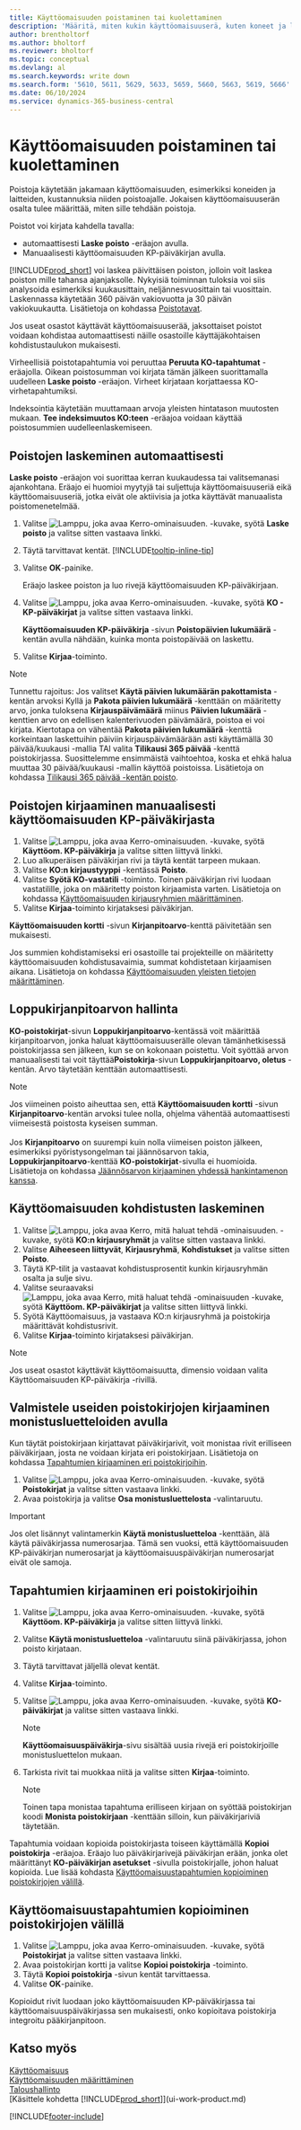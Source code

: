 ```yaml
---
title: Käyttöomaisuuden poistaminen tai kuolettaminen
description: 'Määritä, miten kukin käyttöomaisuuserä, kuten koneet ja laitteet, arvostetaan, poistetaan tai kuoletetaan niiden elinkaaren aikana.'
author: brentholtorf
ms.author: bholtorf
ms.reviewer: bholtorf
ms.topic: conceptual
ms.devlang: al
ms.search.keywords: write down
ms.search.form: '5610, 5611, 5629, 5633, 5659, 5660, 5663, 5619, 5666'
ms.date: 06/10/2024
ms.service: dynamics-365-business-central
---
```

# <a name="depreciate-or-amortize-fixed-assets"></a>Käyttöomaisuuden poistaminen tai kuolettaminen

Poistoja käytetään jakamaan käyttöomaisuuden, esimerkiksi koneiden ja laitteiden, kustannuksia niiden poistoajalle. Jokaisen käyttöomaisuuserän osalta tulee määrittää, miten sille tehdään poistoja.  

 Poistot voi kirjata kahdella tavalla:  

* automaattisesti **Laske poisto** -eräajon avulla.  
* Manuaalisesti käyttöomaisuuden KP-päiväkirjan avulla.  

[!INCLUDE[prod_short](includes/prod_short.md)] voi laskea päivittäisen poiston, jolloin voit laskea poiston mille tahansa ajanjaksolle. Nykyisiä toiminnan tuloksia voi siis analysoida esimerkiksi kuukausittain, neljännesvuosittain tai vuosittain. Laskennassa käytetään 360 päivän vakiovuotta ja 30 päivän vakiokuukautta. Lisätietoja on kohdassa [Poistotavat](fa-depreciation-methods.md).  

Jos useat osastot käyttävät käyttöomaisuuserää, jaksottaiset poistot voidaan kohdistaa automaattisesti näille osastoille käyttäjäkohtaisen kohdistustaulukon mukaisesti.  

Virheellisiä poistotapahtumia voi peruuttaa **Peruuta KO-tapahtumat** -eräajolla. Oikean poistosumman voi kirjata tämän jälkeen suorittamalla uudelleen **Laske poisto** -eräajon. Virheet kirjataan korjattaessa KO-virhetapahtumiksi.  

Indeksointia käytetään muuttamaan arvoja yleisten hintatason muutosten mukaan. **Tee indeksimuutos KO:teen** -eräajoa voidaan käyttää poistosummien uudelleenlaskemiseen.  

## <a name="to-calculate-depreciation-automatically"></a>Poistojen laskeminen automaattisesti

**Laske poisto** -eräajon voi suorittaa kerran kuukaudessa tai valitsemanasi ajankohtana. Eräajo ei huomioi myytyjä tai suljettuja käyttöomaisuuseriä eikä käyttöomaisuuseriä, jotka eivät ole aktiivisia ja jotka käyttävät manuaalista poistomenetelmää.  

1. Valitse ![Lamppu, joka avaa Kerro-ominaisuuden.](media/ui-search/search_small.png "Kerro, mitä haluat tehdä") -kuvake, syötä **Laske poisto** ja valitse sitten vastaava linkki.  
2. Täytä tarvittavat kentät. [!INCLUDE[tooltip-inline-tip](includes/tooltip-inline-tip_md.md)]  
3. Valitse **OK**-painike.  

    Eräajo laskee poiston ja luo rivejä käyttöomaisuuden KP-päiväkirjaan.

4. Valitse ![Lamppu, joka avaa Kerro-ominaisuuden.](media/ui-search/search_small.png "Kerro, mitä haluat tehdä") -kuvake, syötä **KO - KP-päiväkirjat** ja valitse sitten vastaava linkki.  

    **Käyttöomaisuuden KP-päiväkirja** -sivun **Poistopäivien lukumäärä** -kentän avulla nähdään, kuinka monta poistopäivää on laskettu.  
5. Valitse **Kirjaa**-toiminto.  

> [!NOTE]
> Tunnettu rajoitus: Jos valitset **Käytä päivien lukumäärän pakottamista** -kentän arvoksi Kyllä ja **Pakota päivien lukumäärä** -kenttään on määritetty arvo, jonka tuloksena **Kirjauspäivämäärä** miinus **Päivien lukumäärä** -kenttien arvo on edellisen kalenterivuoden päivämäärä, poistoa ei voi kirjata.
> Kiertotapa on vähentää **Pakota päivien lukumäärä** -kenttä korkeintaan laskettuihin päiviin kirjauspäivämäärään asti käyttämällä 30 päivää/kuukausi -mallia TAI valita **Tilikausi 365 päivää** -kenttä poistokirjassa.
> Suosittelemme ensimmäistä vaihtoehtoa, koska et ehkä halua muuttaa 30 päivää/kuukausi -mallin käyttöä poistoissa. Lisätietoja on kohdassa [Tilikausi 365 päivää -kentän poisto](fa-how-setup-depreciation.md#fiscal-year-365-days-field-depreciation).


## <a name="to-post-depreciation-manually-from-the-fixed-asset-gl-journal"></a>Poistojen kirjaaminen manuaalisesti käyttöomaisuuden KP-päiväkirjasta

1. Valitse ![Lamppu, joka avaa Kerro-ominaisuuden.](media/ui-search/search_small.png "Kerro, mitä haluat tehdä") -kuvake, syötä **Käyttöom. KP-päiväkirja** ja valitse sitten liittyvä linkki.  
2. Luo alkuperäisen päiväkirjan rivi ja täytä kentät tarpeen mukaan.  
3. Valitse **KO:n kirjaustyyppi** -kentässä **Poisto**.  
4. Valitse **Syötä KO-vastatili** -toiminto. Toinen päiväkirjan rivi luodaan vastatilille, joka on määritetty poiston kirjaamista varten. Lisätietoja on kohdassa [Käyttöomaisuuden kirjausryhmien määrittäminen](fa-how-setup-general.md#to-set-up-fixed-asset-posting-groups).
5. Valitse **Kirjaa**-toiminto kirjataksesi päiväkirjan.  

**Käyttöomaisuuden kortti** -sivun **Kirjanpitoarvo**-kenttä päivitetään sen mukaisesti.

Jos summien kohdistamiseksi eri osastoille tai projekteille on määritetty käyttöomaisuuden kohdistusavaimia, summat kohdistetaan kirjaamisen aikana. Lisätietoja on kohdassa [Käyttöomaisuuden yleisten tietojen määrittäminen](fa-how-setup-general.md).  

## <a name="to-manage-the-ending-book-value"></a>Loppukirjanpitoarvon hallinta

**KO-poistokirjat**-sivun **Loppukirjanpitoarvo**-kentässä voit määrittää kirjanpitoarvon, jonka haluat käyttöomaisuuserälle olevan tämänhetkisessä poistokirjassa sen jälkeen, kun se on kokonaan poistettu. Voit syöttää arvon manuaalisesti tai voit täyttää**Poistokirja**-sivun **Loppukirjanpitoarvo, oletus** -kentän. Arvo täytetään kenttään automaattisesti.

> [!NOTE]
> Jos viimeinen poisto aiheuttaa sen, että **Käyttöomaisuuden kortti** -sivun **Kirjanpitoarvo**-kentän arvoksi tulee nolla, ohjelma vähentää automaattisesti viimeisestä poistosta kyseisen summan.<br /><br />
> Jos **Kirjanpitoarvo** on suurempi kuin nolla viimeisen poiston jälkeen, esimerkiksi pyöristysongelman tai jäännösarvon takia, **Loppukirjanpitoarvo**-kenttää **KO-poistokirjat**-sivulla ei huomioida. Lisätietoja on kohdassa [Jäännösarvon kirjaaminen yhdessä hankintamenon kanssa](fa-how-acquire.md#to-post-the-salvage-value-together-with-the-acquisition-cost).

## <a name="to-calculate-allocations-for-a-fixed-asset"></a>Käyttöomaisuuden kohdistusten laskeminen


1. Valitse ![Lamppu, joka avaa Kerro, mitä haluat tehdä -ominaisuuden.](media/ui-search/search_small.png "Kerro, mitä haluat tehdä") -kuvake, syötä **KO:n kirjausryhmät** ja valitse sitten vastaava linkki.
2. Valitse **Aiheeseen liittyvät**, **Kirjausryhmä**, **Kohdistukset** ja valitse sitten **Poisto**.
3. Täytä KP-tilit ja vastaavat kohdistusprosentit kunkin kirjausryhmän osalta ja sulje sivu.
4. Valitse seuraavaksi ![Lamppu, joka avaa Kerro, mitä haluat tehdä -ominaisuuden](media/ui-search/search_small.png "Kerro, mitä haluat tehdä") -kuvake, syötä **Käyttöom. KP-päiväkirjat** ja valitse sitten liittyvä linkki.
5. Syötä Käyttöomaisuus, ja vastaava KO:n kirjausryhmä ja poistokirja määrittävät kohdistusrivit.
6. Valitse **Kirjaa**-toiminto kirjataksesi päiväkirjan.

> [!NOTE]  
> Jos useat osastot käyttävät käyttöomaisuutta, dimensio voidaan valita Käyttöomaisuuden KP-päiväkirja -rivillä.

## <a name="use-duplication-lists-to-prepare-to-post-to-multiple-depreciation-books"></a>Valmistele useiden poistokirjojen kirjaaminen monistusluetteloiden avulla

Kun täytät poistokirjaan kirjattavat päiväkirjarivit, voit monistaa rivit erilliseen päiväkirjaan, josta ne voidaan kirjata eri poistokirjaan. Lisätietoja on kohdassa [Tapahtumien kirjaaminen eri poistokirjoihin](fa-how-depreciate-amortize.md#to-post-entries-to-different-depreciation-books).

1. Valitse ![Lamppu, joka avaa Kerro-ominaisuuden.](media/ui-search/search_small.png "Kerro, mitä haluat tehdä") -kuvake, syötä **Poistokirjat** ja valitse sitten vastaava linkki.  
2. Avaa poistokirja ja valitse **Osa monistusluettelosta** -valintaruutu.  

> [!IMPORTANT]  
>   Jos olet lisännyt valintamerkin **Käytä monistusluetteloa** -kenttään, älä käytä päiväkirjassa numerosarjaa. Tämä sen vuoksi, että käyttöomaisuuden KP-päiväkirjan numerosarjat ja käyttöomaisuuspäiväkirjan numerosarjat eivät ole samoja.  

## <a name="to-post-entries-to-different-depreciation-books"></a>Tapahtumien kirjaaminen eri poistokirjoihin

1. Valitse ![Lamppu, joka avaa Kerro-ominaisuuden.](media/ui-search/search_small.png "Kerro, mitä haluat tehdä") -kuvake, syötä **Käyttöom. KP-päiväkirja** ja valitse sitten liittyvä linkki.  
2. Valitse **Käytä monistusluetteloa** -valintaruutu siinä päiväkirjassa, johon poisto kirjataan.  
3. Täytä tarvittavat jäljellä olevat kentät.  
4. Valitse **Kirjaa**-toiminto.  
5. Valitse ![Lamppu, joka avaa Kerro-ominaisuuden.](media/ui-search/search_small.png "Kerro, mitä haluat tehdä") -kuvake, syötä **KO-päiväkirjat** ja valitse sitten vastaava linkki.  

    > [!NOTE]  
    > **Käyttöomaisuuspäiväkirja**-sivu sisältää uusia rivejä eri poistokirjoille monistusluettelon mukaan.  
6. Tarkista rivit tai muokkaa niitä ja valitse sitten **Kirjaa**-toiminto.  

    > [!NOTE]  
    > Toinen tapa monistaa tapahtuma erilliseen kirjaan on syöttää poistokirjan koodi **Monista poistokirjaan** -kenttään silloin, kun päiväkirjariviä täytetään.  

Tapahtumia voidaan kopioida poistokirjasta toiseen käyttämällä **Kopioi poistokirja** -eräajoa. Eräajo luo päiväkirjarivejä päiväkirjan erään, jonka olet määrittänyt **KO-päiväkirjan asetukset** -sivulla poistokirjalle, johon haluat kopioida. Lue lisää kohdasta [Käyttöomaisuustapahtumien kopioiminen poistokirjojen välillä](#to-copy-fixed-asset-ledger-entries-between-depreciation-books).  

## <a name="to-copy-fixed-asset-ledger-entries-between-depreciation-books"></a>Käyttöomaisuustapahtumien kopioiminen poistokirjojen välillä

1. Valitse ![Lamppu, joka avaa Kerro-ominaisuuden.](media/ui-search/search_small.png "Kerro, mitä haluat tehdä") -kuvake, syötä **Poistokirjat** ja valitse sitten vastaava linkki.  
2. Avaa poistokirjan kortti ja valitse **Kopioi poistokirja** -toiminto.  
3. Täytä **Kopioi poistokirja** -sivun kentät tarvittaessa.  
4. Valitse **OK**-painike.  

Kopioidut rivit luodaan joko käyttöomaisuuden KP-päiväkirjassa tai käyttöomaisuuspäiväkirjassa sen mukaisesti, onko kopioitava poistokirja integroitu pääkirjanpitoon.  

## <a name="see-also"></a>Katso myös

[Käyttöomaisuus](fa-manage.md)  
[Käyttöomaisuuden määrittäminen](fa-setup.md)  
[Taloushallinto](finance.md)  
[Käsittele kohdetta [!INCLUDE[prod_short](includes/prod_short.md)]](ui-work-product.md)  


[!INCLUDE[footer-include](includes/footer-banner.md)]
